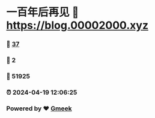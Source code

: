 # 一百年后再见 :link: https://blog.00002000.xyz 
### :page_facing_up: [37](https://blog.00002000.xyz/tag.html) 
### :speech_balloon: 2 
### :hibiscus: 51925 
### :alarm_clock: 2024-04-19 12:06:25 
### Powered by :heart: [Gmeek](https://github.com/Meekdai/Gmeek)
